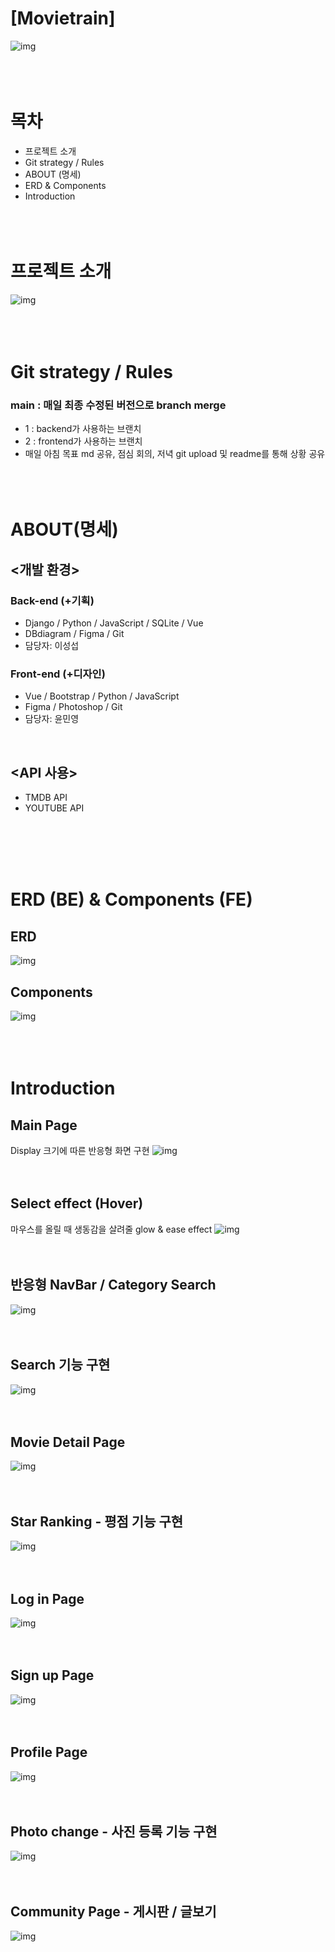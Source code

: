 # [Movietrain]
![img](img/TITLE.png)
<br/><br/><br/><br/>

# 목차
- 프로젝트 소개
- Git strategy / Rules
- ABOUT (명세)
- ERD & Components
- Introduction
<br/><br/><br/><br/>


  
# 프로젝트 소개 

![img](img/TITLE2.png)
<br/><br/><br/><br/>

# Git strategy / Rules
### main : 매일 최종 수정된 버전으로 branch merge
- 1 : backend가 사용하는 브랜치
- 2 : frontend가 사용하는 브랜치 
- 매일 아침 목표 md 공유, 점심 회의, 저녁 git upload 및 readme를 통해 상황 공유
<br/><br/><br/><br/>

# ABOUT(명세)
## <개발 환경> 
### Back-end (+기획)
- Django / Python / JavaScript / SQLite / Vue
- DBdiagram / Figma / Git
- 담당자: 이성섭
### Front-end (+디자인)
- Vue / Bootstrap / Python / JavaScript
- Figma / Photoshop / Git
- 담당자: 윤민영
<br/>

## <API 사용>
- TMDB API
- YOUTUBE API

<br/><br/><br/><br/>  
# ERD (BE) & Components (FE)

## ERD 
![img](img/ERD.png)

## Components
![img](img/Comp.png)
<br/><br/><br/><br/>

# Introduction
## Main Page
Display 크기에 따른 반응형 화면 구현 
![img](img/MainView.png)
<br/><br/><br/>
## Select effect (Hover)
마우스를 올릴 때 생동감을 살려줄 glow & ease effect
![img](img/hover.png)
<br/><br/><br/>
## 반응형 NavBar / Category Search 
![img](img/NavBar.png)
<br/><br/><br/>
## Search 기능 구현
![img](img/Search.png)
<br/><br/><br/>
## Movie Detail Page
![img](img/MovieDetailView.png)
<br/><br/><br/>
## Star Ranking - 평점 기능 구현
![img](img/star.png)
<br/><br/><br/>

## Log in Page
![img](img/LoginView.png)
<br/><br/><br/>
## Sign up Page
![img](img/SignupView.png)
<br/><br/><br/>
## Profile Page
![img](img/ProfileVIew.png)
<br/><br/><br/>
## Photo change - 사진 등록 기능 구현 
![img](img/PhotoChange.png)
<br/><br/><br/>
## Community Page - 게시판 / 글보기 
![img](img/Comu2.png)
<br/><br/><br/>
